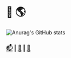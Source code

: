 ### <h1> 👋 🌎 </h1>

![Anurag's GitHub stats](https://github-readme-stats.vercel.app/api?username=xina-space&show_icons=true&theme=radical)


### [📫](mailto:xinaspace@gmail.com) | [👵](https://www.instagram.com/xina.space/) |  [🎵](https://open.spotify.com/playlist/2CJtJZNcA3Y9aDPNCU99LB?si=88d31134ede2433e)  

<!--
**xina-space/xina-space** is a ✨ _special_ ✨ repository because its `README.md` (this file) appears on your GitHub profile.

Here are some ideas to get you started:

- 🔭 I’m currently working on ...
- 🌱 I’m currently learning ...
- 👯 I’m looking to collaborate on ...
- 🤔 I’m looking for help with ...
- 💬 Ask me about ...
- 📫 How to reach me: ...
- 😄 Pronouns: ...
- ⚡ Fun fact: ...
-->
